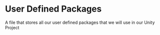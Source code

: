# User Defined Packages
A file that stores all our user defined packages that we will use in our Unity Project
